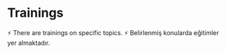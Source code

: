 # Trainings
⚡ There are trainings on specific topics.
⚡ Belirlenmiş konularda eğitimler yer almaktadır. 
